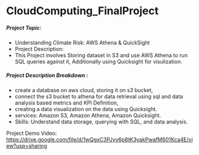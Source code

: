 # CloudComputing_FinalProject

##### Project Topic:
- Understanding Climate Risk: AWS Athena & QuickSight
- Project Description:
- This Project involves Storing dataset in S3 and use AWS Athena to run SQL queries against it, Additionally using Quicksight for visulization.

##### Project Description Breakdown :
- create a database on aws cloud, storing it on s3 bucket,
- connect the s3 bucket to athena for data retrieval using sql and data analysis based metrics and KPI Definition,
- creating a data visualization on the data using Quicksight.
- services: Amazon S3, Amazon Athena, Amazon Quicksight.
- Skills: Understand data storage, querying with SQL, and data analysis.

Project Demo Video: https://drive.google.com/file/d/1wQgxC3PJyv6p8tK3yakPwafM601Kca4E/view?usp=sharing
